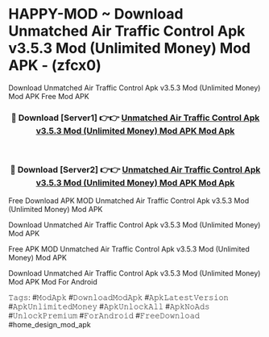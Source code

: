 # HAPPY-MOD ~ Download Unmatched Air Traffic Control Apk v3.5.3 Mod (Unlimited Money) Mod APK - (zfcx0)
Download Unmatched Air Traffic Control Apk v3.5.3 Mod (Unlimited Money) Mod APK Free Mod APK

<div align="center">
<h3>🔴 Download [Server1] 👉👉 <a href="https://apk-comot.site?title=Unmatched_Air_Traffic_Control_Apk_v3.5.3_Mod_(Unlimited_Money)_Mod_APK">Unmatched Air Traffic Control Apk v3.5.3 Mod (Unlimited Money) Mod APK Mod Apk</a></h3><br>

<h3>🔴 Download [Server2] 👉👉 <a href="https://apk-comot.site?title=Unmatched_Air_Traffic_Control_Apk_v3.5.3_Mod_(Unlimited_Money)_Mod_APK">Unmatched Air Traffic Control Apk v3.5.3 Mod (Unlimited Money) Mod APK Mod Apk</a></h3>
</div>


Free Download APK MOD Unmatched Air Traffic Control Apk v3.5.3 Mod (Unlimited Money) Mod APK

Download Unmatched Air Traffic Control Apk v3.5.3 Mod (Unlimited Money) Mod APK 

Free APK MOD Unmatched Air Traffic Control Apk v3.5.3 Mod (Unlimited Money) Mod APK 

Download Unmatched Air Traffic Control Apk v3.5.3 Mod (Unlimited Money) Mod APK Mod For Android

𝚃𝚊𝚐𝚜: #𝙼𝚘𝚍𝙰𝚙𝚔 #𝙳𝚘𝚠𝚗𝚕𝚘𝚊𝚍𝙼𝚘𝚍𝙰𝚙𝚔 #𝙰𝚙𝚔𝙻𝚊𝚝𝚎𝚜𝚝𝚅𝚎𝚛𝚜𝚒𝚘𝚗 #𝙰𝚙𝚔𝚄𝚗𝚕𝚒𝚖𝚒𝚝𝚎𝚍𝙼𝚘𝚗𝚎𝚢 #𝙰𝚙𝚔𝚄𝚗𝚕𝚘𝚌𝚔𝙰𝚕𝚕 #𝙰𝚙𝚔𝙽𝚘𝙰𝚍𝚜 #𝚄𝚗𝚕𝚘𝚌𝚔𝙿𝚛𝚎𝚖𝚒𝚞𝚖 #𝙵𝚘𝚛𝙰𝚗𝚍𝚛𝚘𝚒𝚍 #𝙵𝚛𝚎𝚎𝙳𝚘𝚠𝚗𝚕𝚘𝚊𝚍 #home_design_mod_apk